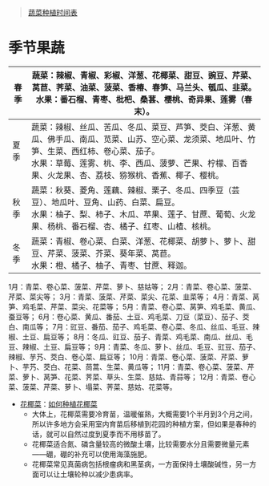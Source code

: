 > [蔬菜种植时间表](https://zhuanlan.zhihu.com/p/62682750)

# 季节果蔬

| 春季 | 蔬菜：辣椒、青椒、彩椒、洋葱、花椰菜、甜豆、豌豆、芹菜、莴苣、荠菜、油菜、菠菜、香椿、春笋、马兰头、瓠瓜、韭菜。<br/>水果：番石榴、青枣、枇杷、桑葚、樱桃、奇异果、莲雾（春末）。 |
| ---- | ------------------------------------------------------------ |
| 夏季 | 蔬菜：辣椒、丝瓜、苦瓜、冬瓜、菜豆、芦笋、茭白、洋葱、黄瓜、佛手瓜、南瓜、苋菜、山苏、空心菜、龙须菜、地瓜叶、竹笋、生菜、西红柿、卷心菜、茄子。<br/>水果：草莓、莲雾、桃、李、西瓜、菠萝、芒果、柠檬、百香果、火龙果、杏、荔枝、猕猴桃、香蕉、椰子、樱桃。 |
| 秋季 | 蔬菜：秋葵、菱角、莲藕、辣椒、栗子、冬瓜、四季豆（芸豆）、地瓜叶、豆角、山药、白菜、扁豆。<br/>水果：柚子、梨、柿子、木瓜、苹果、莲子、甘蔗、葡萄、火龙果、杨桃、番石榴、杏、橘子、红枣、山楂、核桃。 |
| 冬季 | 蔬菜：青椒、卷心菜、白菜、洋葱、花椰菜、胡萝卜、萝卜、甜豆、芹菜、菠菜、芥菜、葵年菜、莴苣。<br/>水果：橙、橘子、柚子、青枣、甘蔗、释迦。 |

1月：青菜、卷心菜、菠菜、芹菜、萝卜、慈姑等；
2月：青菜、卷心菜、菠菜、芹菜、菜尖等；
3月：青菜、菠菜、芹菜、菜尖、花菜、韭菜等；
4月：青菜、莴笋、鸡毛菜、芹菜、菜尖、花菜等；
5月：青菜、卷心菜、莴笋、鸡毛菜、黄瓜、蚕豆等；
6月：卷心菜、黄瓜、番茄、土豆、鸡毛菜、刀豆（菜豆）、茄子、茭白、南瓜等；
7月：豇豆、番茄、茄子、鸡毛菜、卷心菜、冬瓜、丝瓜、毛豆、辣椒、土豆、扁豆等；
8月：冬瓜、豇豆、茄子、青菜、鸡毛菜、南瓜、丝瓜、毛豆、辣椒、土豆、扁豆等；
9月：青菜、冬瓜、萝卜、丝瓜、毛豆、豇豆、茄子、辣椒、芋艿、茭白、卷心菜、扁豆等；
10月：青菜、卷心菜、菠菜、芹菜、萝卜、芋艿、茭白、花菜、茼蒿、生菜、黄瓜等；
11月：青菜、卷心菜、菠菜、芹菜、萝卜、莴笋、花菜、荠菜、草头、生菜、慈姑、青蒜等；
12月：青菜、卷心菜、菠菜、芹菜、萝卜、塌菜、荠菜、慈姑、花菜等。



- [花椰菜](https://zh.wikipedia.org/wiki/%E8%8A%B1%E6%A4%B0%E8%8F%9C)：[如何种植花椰菜](https://zh.wikihow.com/%E7%A7%8D%E6%A4%8D%E8%8A%B1%E6%A4%B0%E8%8F%9C)
  - 大体上，花椰菜需要冷育苗，温暖催熟，大概需要1个半月到3个月之间，所以许多地方会采用室内育苗后移植到花园的种植方案，但如果是春种的话，就可以自然过度到夏季而不用移苗了。
  - 花椰菜适合氮、磷含量较高的微酸土壤，比较需要水分且需要微量元素——硼，硼的补充可以使用海藻施肥。
  - 花椰菜常见真菌病包括根瘤病和黑茎病，一方面保持土壤酸碱性，另一方面可以让土壤轮种以减少患病率。


